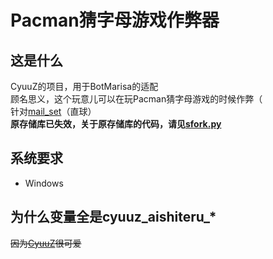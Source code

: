 # Pacman猜字母游戏作弊器
## 这是什么
CyuuZ的项目，用于BotMarisa的适配  
顾名思义，这个玩意儿可以在玩Pacman猜字母游戏的时候作弊（  
针对[mail_set](https://github.com/mailset)（直球）  
**原存储库已失效，关于原存储库的代码，请见[sfork.py](https://github.com/Zxgaer/guess_pacman_cheating/blob/main/sfork.py)**  
## 系统要求
- Windows
## 为什么变量全是cyuuz_aishiteru_*
~~因为[CyuuZ](https://github.com/cyuuz-chan)很可爱~~
